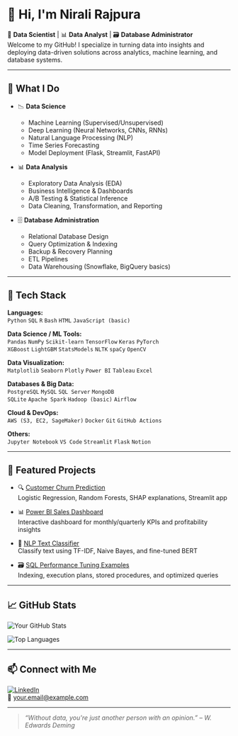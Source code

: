 # 👋 Hi, I'm Nirali Rajpura

🎯 **Data Scientist** | 📊 **Data Analyst** | 🗃️ **Database Administrator**  
Welcome to my GitHub! I specialize in turning data into insights and deploying data-driven solutions across analytics, machine learning, and database systems.

---

## 🧠 What I Do

- 📉 **Data Science**  
  - Machine Learning (Supervised/Unsupervised)
  - Deep Learning (Neural Networks, CNNs, RNNs)
  - Natural Language Processing (NLP)
  - Time Series Forecasting
  - Model Deployment (Flask, Streamlit, FastAPI)

- 📊 **Data Analysis**  
  - Exploratory Data Analysis (EDA)
  - Business Intelligence & Dashboards
  - A/B Testing & Statistical Inference
  - Data Cleaning, Transformation, and Reporting

- 🗄️ **Database Administration**  
  - Relational Database Design
  - Query Optimization & Indexing
  - Backup & Recovery Planning
  - ETL Pipelines
  - Data Warehousing (Snowflake, BigQuery basics)

---

## 🧰 Tech Stack

**Languages:**  
`Python` `SQL` `R` `Bash` `HTML` `JavaScript (basic)`

**Data Science / ML Tools:**  
`Pandas` `NumPy` `Scikit-learn` `TensorFlow` `Keras` `PyTorch`  
`XGBoost` `LightGBM` `StatsModels` `NLTK` `spaCy` `OpenCV`

**Data Visualization:**  
`Matplotlib` `Seaborn` `Plotly` `Power BI` `Tableau` `Excel`

**Databases & Big Data:**  
`PostgreSQL` `MySQL` `SQL Server` `MongoDB`  
`SQLite` `Apache Spark` `Hadoop (basic)` `Airflow`

**Cloud & DevOps:**  
`AWS (S3, EC2, SageMaker)` `Docker` `Git` `GitHub Actions`

**Others:**  
`Jupyter Notebook` `VS Code` `Streamlit` `Flask` `Notion`

---

## 🚀 Featured Projects

- 🔍 [Customer Churn Prediction](https://github.com/your-username/customer-churn-prediction)  
  Logistic Regression, Random Forests, SHAP explanations, Streamlit app

- 📊 [Power BI Sales Dashboard](https://github.com/your-username/sales-dashboard-powerbi)  
  Interactive dashboard for monthly/quarterly KPIs and profitability insights

- 🧠 [NLP Text Classifier](https://github.com/your-username/nlp-text-classifier)  
  Classify text using TF-IDF, Naive Bayes, and fine-tuned BERT

- 🗃️ [SQL Performance Tuning Examples](https://github.com/your-username/sql-performance)  
  Indexing, execution plans, stored procedures, and optimized queries

---

## 📈 GitHub Stats

![Your GitHub Stats](https://github-readme-stats.vercel.app/api?username=your-username&show_icons=true&count_private=true&theme=default)

![Top Languages](https://github-readme-stats.vercel.app/api/top-langs/?username=your-username&layout=compact)

---

## 📫 Connect with Me

[![LinkedIn](https://img.shields.io/badge/LinkedIn-blue?logo=linkedin&logoColor=white)](https://www.linkedin.com/in/your-username/)  
📧 your.email@example.com

---

> _“Without data, you're just another person with an opinion.” – W. Edwards Deming_
